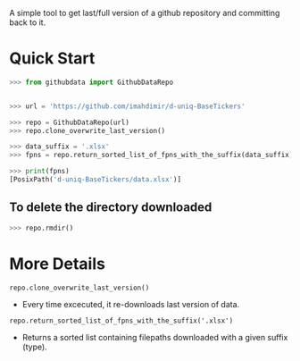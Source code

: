 A simple tool to get last/full version of a github repository and committing
back to
it.

# Quick Start

```python
>>> from githubdata import GithubDataRepo


>>> url = 'https://github.com/imahdimir/d-uniq-BaseTickers'

>>> repo = GithubDataRepo(url)
>>> repo.clone_overwrite_last_version()

>>> data_suffix = '.xlsx'
>>> fpns = repo.return_sorted_list_of_fpns_with_the_suffix(data_suffix)

>>> print(fpns)
[PosixPath('d-uniq-BaseTickers/data.xlsx')]
```

## To delete the directory downloaded

```python
>>> repo.rmdir()
```

# More Details

`repo.clone_overwrite_last_version()`

- Every time excecuted, it re-downloads last version of data.

`repo.return_sorted_list_of_fpns_with_the_suffix('.xlsx')`

- Returns a sorted list containing filepaths downloaded with a given suffix (type).